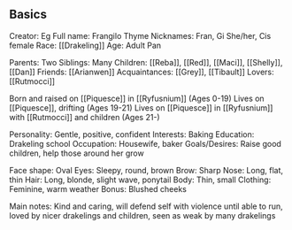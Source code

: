 ## Basics

Creator: Eg
Full name: Frangilo Thyme
Nicknames: Fran, Gi
She/her, Cis female
Race: [[Drakeling]] 
Age: Adult
Pan

Parents: Two
Siblings: Many
Children: [[Reba]], [[Red]], [[Maci]], [[Shelly]], [[Dan]] 
Friends: [[Arianwen]]
Acquaintances: [[Grey]], [[Tibault]] 
Lovers: [[Rutmocci]] 

Born and raised on [[Piquesce]] in [[Ryfusnium]] (Ages 0-19)
Lives on [[Piquesce]], drifting (Ages 19-21)
Lives on [[Piquesce]] in [[Ryfusnium]] with [[Rutmocci]] and children (Ages 21-)

Personality: Gentle, positive, confident
Interests: Baking
Education: Drakeling school
Occupation: Housewife, baker
Goals/Desires: Raise good children, help those around her grow

Face shape: Oval
Eyes: Sleepy, round, brown
Brow: Sharp
Nose: Long, flat, thin
Hair: Long, blonde, slight wave, ponytail
Body: Thin, small
Clothing: Feminine, warm weather
Bonus: Blushed cheeks

Main notes: Kind and caring, will defend self with violence until able to run, loved by nicer drakelings and children, seen as weak by many drakelings

